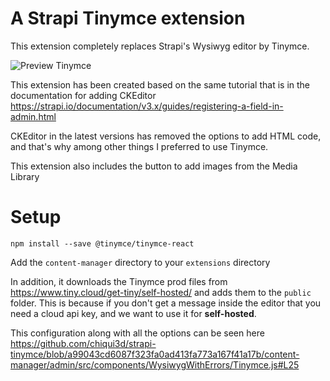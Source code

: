 # A Strapi Tinymce extension

This extension completely replaces Strapi's Wysiwyg editor by Tinymce.

![Preview Tinymce](https://image.prntscr.com/image/IisLzweeReenNXlonpIxNg.png "Preview Tinymce")


This extension has been created based on the same tutorial that is in the documentation for adding CKEditor https://strapi.io/documentation/v3.x/guides/registering-a-field-in-admin.html

CKEditor in the latest versions has removed the options to add HTML code, and that's why among other things I preferred to use Tinymce.

This extension also includes the button to add images from the Media Library

# Setup

`npm install --save @tinymce/tinymce-react`

Add the `content-manager` directory to your `extensions` directory

In addition, it downloads the Tinymce prod files from https://www.tiny.cloud/get-tiny/self-hosted/ and adds them to the `public` folder.
This is because if you don't get a message inside the editor that you need a cloud api key, and we want to use it for **self-hosted**.

This configuration along with all the options can be seen here https://github.com/chiqui3d/strapi-tinymce/blob/a99043cd6087f323fa0ad413fa773a167f41a17b/content-manager/admin/src/components/WysiwygWithErrors/Tinymce.js#L25
